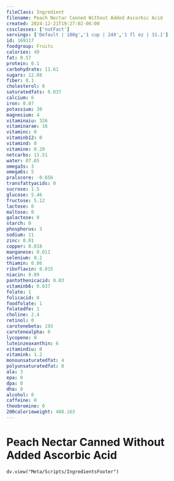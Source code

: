 ```yaml
---
fileClass: Ingredient
filename: Peach Nectar Canned Without Added Ascorbic Acid
created: 2024-12-21T19:27:02-06:00
cssclasses: ['nutFact']
servings: ['Default | 100g','1 cup | 249','1 fl oz | 31.1']
id: 169117
foodgroup: Fruits
calories: 49
fat: 0.57
protein: 0.1
carbohydrate: 11.61
sugars: 12.08
fiber: 0.1
cholesterol: 0
saturatedfats: 0.037
calcium: 6
iron: 0.07
potassium: 30
magnesium: 4
vitaminaiu: 326
vitaminarae: 16
vitaminc: 0
vitaminb12: 0
vitamind: 0
vitamine: 0.29
netcarbs: 11.51
water: 87.65
omega3s: 3
omega6s: 5
pralscore: -0.656
transfattyacids: 0
sucrose: 1.5
glucose: 5.46
fructose: 5.12
lactose: 0
maltose: 0
galactose: 0
starch: 0
phosphorus: 3
sodium: 11
zinc: 0.01
copper: 0.018
manganese: 0.011
selenium: 0.2
thiamin: 0.06
riboflavin: 0.015
niacin: 0.09
pantothenicacid: 0.03
vitaminb6: 0.037
folate: 1
folicacid: 0
foodfolate: 1
folatedfe: 1
choline: 2.4
retinol: 0
carotenebeta: 193
carotenealpha: 0
lycopene: 0
luteinzeaxanthin: 6
vitamindiu: 0
vitamink: 1.2
monounsaturatedfat: 4
polyunsaturatedfat: 8
ala: 3
epa: 0
dpa: 0
dha: 0
alcohol: 0
caffeine: 0
theobromine: 0
200calorieweight: 408.163
---
```


# Peach Nectar Canned Without Added Ascorbic Acid

```dataviewjs
dv.view("Meta/Scripts/IngredientsFooter")
```